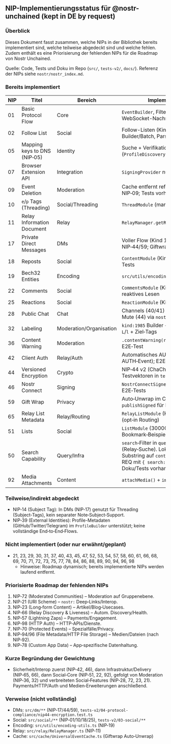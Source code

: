 ## NIP-Implementierungsstatus für @nostr-unchained (kept in DE by request)

### Überblick
Dieses Dokument fasst zusammen, welche NIPs in der Bibliothek bereits implementiert sind, welche teilweise abgedeckt sind und welche fehlen. Zudem enthält es eine Priorisierung der fehlenden NIPs für die Roadmap von Nostr Unchained.

Quelle: Code, Tests und Doku im Repo (`src/`, `tests-v2/`, `docs/`). Referenz der NIPs siehe `nostr/nostr_index.md`.

### Bereits implementiert
| NIP | Titel | Bereich | Implementierungs-Hinweise |
|---|---|---|---|
| 01 | Basic Protocol Flow | Core | `EventBuilder`, Filter/REQ/EOSE/CLOSE, ID/Sig; WebSocket-Nachrichten gemäß NIP‑01 |
| 02 | Follow List | Social | Follow-Listen (Kind 3) in `FollowsModule`, Builder/Batch, Parsing |
| 05 | Mapping keys to DNS (NIP‑05) | Identity | Suche + Verifikation (`ProfileDiscoveryBuilder.checkNip05Verification`) |
| 07 | Browser Extension API | Integration | `SigningProvider` nutzt `window.nostr` (NIP‑07) |
| 09 | Event Deletion | Moderation | Cache entfernt referenzierte Events; Unreact via NIP‑09; Tests vorhanden |
| 10 | `e`/`p` Tags (Threading) | Social/Threading | `ThreadModule` (marked + positional Tags), Tests |
| 11 | Relay Information Document | Relay | `RelayManager.getRelayInfo` (NIP‑11 lesen) |
| 17 | Private Direct Messages | DMs | Voller Flow (Kind 14 + Subject) auf Basis NIP‑44/59; Giftwrap‑Handling |
| 18 | Reposts | Social | `ContentModule` (Kind 6) inkl. Struktur nach NIP‑18; Tests |
| 19 | Bech32 Entities | Encoding | `src/utils/encoding-utils.ts`; Tests (npub/…​) |
| 22 | Comments | Social | `CommentsModule` (Kind 1111) mit Wurzeln/Replies; reaktives Lesen |
| 25 | Reactions | Social | `ReactionModule` (Kind 7), Unreact via NIP‑09; Tests |
| 28 | Public Chat | Chat | Channels (40/41) & Messages (42), Hide (43), Mute (44) via `nostr.channels` |
| 32 | Labeling | Moderation/Organisation | `kind:1985` Builder + reaktives Lesen (`nostr.labels`), `L`/`l` + Ziel‑Tags |
| 36 | Content Warning | Moderation | `.contentWarning(reason?)` im Fluent Builder; E2E‑Test |
| 42 | Client Auth | Relay/Auth | Automatisches AUTH‑Handling (Challenge, AUTH‑Event); E2E‑Tests |
| 44 | Versioned Encryption | Crypto | NIP‑44 v2 (ChaCha20‑Poly1305), offizielle Testvektoren in `tests-v2` |
| 46 | Nostr Connect | Signing | `NostrConnectSigner` + in‑process Test‑Harness; E2E‑Tests |
| 59 | Gift Wrap | Privacy | Auto‑Unwrap im Cache, Lazy Subscription, `publishSigned` für bereits signierte Wraps |
| 65 | Relay List Metadata | Relay/Routing | `RelayListModule` (Kind 10002) + `Nip65RelayRouter` (opt‑in Routing) |
| 51 | Lists | Social | `ListModule` (30000–30003) inkl. Bookmark‑Beispiel und reaktivem Lesen |
| 50 | Search Capability | Query/Infra | `search`‑Filter in `query()` (lokal) und `sub()` (Relay‑Suche). Lokale Suche: case‑insensitive Substring auf `content`; serverseitige Suche: über REQ mit `{ search: '…' }` (Ranking durch Relay). Doku/Tests vorhanden |
| 92 | Media Attachments | Content | `attachMedia()` + `imeta` Parser/Helper; E2E‑Test |

### Teilweise/indirekt abgedeckt
- NIP‑14 (Subject Tag): In DMs (NIP‑17) genutzt für Threading (Subject‑Tags), kein separater Note‑Subject‑Support.
- NIP‑39 (External Identities): Profile-Metadaten (GitHub/Twitter/Telegram) im `ProfileBuilder` unterstützt; keine vollständige End‑to‑End‑Flows.

### Nicht implementiert (oder nur erwähnt/geplant)
- 21, 23, 29, 30, 31, 37, 40, 43, 45, 47, 52, 53, 54, 57, 58, 60, 61, 66, 68, 69, 70, 71, 72, 73, 75, 77, 78, 84, 86, 88, 89, 90, 94, 96, 98
  - Hinweise: Roadmap dynamisch; bereits implementierte NIPs werden laufend entfernt.

### Priorisierte Roadmap der fehlenden NIPs
1. NIP‑72 (Moderated Communities) – Moderation auf Gruppenebene.
2. NIP‑21 (URI Scheme) – `nostr:` Deep‑Links/Interop.
3. NIP‑23 (Long‑form Content) – Artikel/Blog‑Usecases.
4. NIP‑66 (Relay Discovery & Liveness) – Autom. Discovery/Health.
5. NIP‑57 (Lightning Zaps) – Payments/Engagement.
6. NIP‑98 (HTTP Auth) – HTTP‑APIs/Dienste.
7. NIP‑70 (Protected Events) – Spezialfälle/Privacy.
8. NIP‑94/96 (File Metadata/HTTP File Storage) – Medien/Dateien (nach NIP‑92).
9. NIP‑78 (Custom App Data) – App‑spezifische Datenhaltung.

### Kurze Begründung der Gewichtung
- Sicherheit/Interop zuerst (NIP‑42, 46), dann Infrastruktur/Delivery (NIP‑65, 66), dann Social‑Core (NIP‑51, 22, 92), gefolgt von Moderation (NIP‑36, 32) und verbreiteten Social‑Features (NIP‑28, 72, 23, 21). Payments/HTTP/Auth und Medien‑Erweiterungen anschließend.

### Verweise (nicht vollständig)
- DMs: `src/dm/**` (NIP‑17/44/59), `tests-v2/04-protocol-compliance/nip44-encryption.test.ts`
- Social: `src/social/**` (NIP‑01/10/18/25), `tests-v2/03-social/**`
- Encoding: `src/utils/encoding-utils.ts` (NIP‑19)
- Relay: `src/relay/RelayManager.ts` (NIP‑11)
- Cache: `src/cache/UniversalEventCache.ts` (Giftwrap Auto‑Unwrap)


